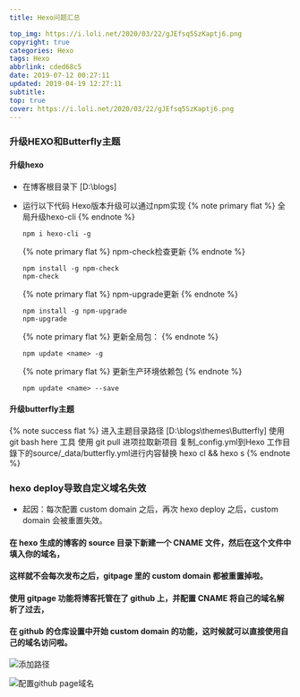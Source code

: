 ```yaml
---
title: Hexo问题汇总

top_img: https://i.loli.net/2020/03/22/gJEfsq5SzKaptj6.png
copyright: true
categories: Hexo
tags: Hexo
abbrlink: cded68c5
date: 2019-07-12 00:27:11
updated: 2019-04-19 12:27:11
subtitle:	
top: true
cover: https://i.loli.net/2020/03/22/gJEfsq5SzKaptj6.png
---
```


### 升级HEXO和Butterfly主题
#### 升级hexo

- 在博客根目录下  [D:\blogs] 
- 运行以下代码 Hexo版本升级可以通过npm实现
    {% note primary flat %}
    全局升级hexo-cli
    {% endnote %}
    ```
    npm i hexo-cli -g
    ```

    {% note primary flat %}
    npm-check检查更新
    {% endnote %}
    ```
    npm install -g npm-check
    npm-check
    ```

    {% note primary flat %}
    npm-upgrade更新
    {% endnote %}
    ```
    npm install -g npm-upgrade
    npm-upgrade
    ```

    {% note primary flat %}
    更新全局包：
    {% endnote %}
    ```
    npm update <name> -g
    ```

    {% note primary flat %}
    更新生产环境依赖包
    {% endnote %}
    ```
    npm update <name> --save
    ```

#### 升级butterfly主题
{% note success flat %}
进入主题目录路径  [D:\blogs\themes\Butterfly]
使用 git bash here 工具
使用 git pull 进项拉取新项目
复制_config.yml到Hexo 工作目錄下的source/_data/butterfly.yml进行内容替换
hexo cl && hexo s 
{% endnote %}

### hexo deploy导致自定义域名失效
- 起因：每次配置 custom domain 之后，再次 hexo deploy 之后，custom domain 会被重置失效。
<!--more-->
#### 在 hexo 生成的博客的 source 目录下新建一个 CNAME 文件，然后在这个文件中填入你的域名，
#### 这样就不会每次发布之后，gitpage 里的 custom domain 都被重置掉啦。
#### 使用 gitpage 功能将博客托管在了 github 上，并配置 CNAME 将自己的域名解析了过去，
#### 在 github 的仓库设置中开始 custom domain 的功能，这时候就可以直接使用自己的域名访问啦。

![添加路径](https://phpcoder-1259614901.cos.ap-guangzhou.myqcloud.com/phpcoder/hexo/3098875-db6877df60ef748e.png)



![配置github page域名](https://phpcoder-1259614901.cos.ap-guangzhou.myqcloud.com/phpcoder/hexo/3098875-c40da031137a0c4f.png)


